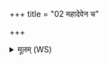 +++
title = "02 महादेवेन च"

+++
<details><summary>मूलम् (WS)</summary>

महादेवेन च क्षिप्तस्यघस्याघविषा च या ।  
अरुन्धति त्वं तस्यासि विषस्य विषदूषणी ॥ २ ॥
</details>